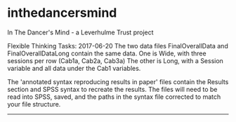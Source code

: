 # inthedancersmind
In The Dancer's Mind - a Leverhulme Trust project

Flexible Thinking Tasks: 2017-06-20
The two data files FinalOverallData and FinalOverallDataLong contain the same data.
One is Wide, with three sessions per row (Cab1a, Cab2a, Cab3a)
The other is Long, with a Session variable and all data under the Cab1 variables.

The 'annotated syntax reproducing results in paper' files contain the Results section and SPSS syntax to recreate the results.
The files will need to be read into SPSS, saved, and the paths in the syntax file corrected to match your file structure.

---
